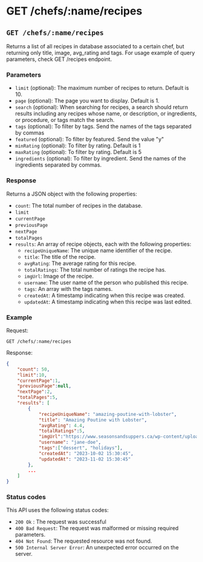 # GET /chefs/:name/recipes

## `GET /chefs/:name/recipes`

Returns a list of all recipes in database associated to a certain chef, but returning only title, image, avg_rating and tags.
For usage example of query parameters, check GET /recipes endpoint.

### Parameters

- `limit` (optional): The maximum number of recipes to return. Default is 10.
- `page` (optional): The page you want to display. Default is 1.
- `search` (optional): When searching for recipes, a search should return results including any recipes whose name, or description, or ingredients, or procedure, or tags match the search.
- `tags` (optional): To filter by tags. Send the names of the tags separated by commas
- `featured` (optional): To filter by featured. Send the value "y"
- `minRating` (optional): To filter by rating. Default is 1
- `maxRating` (optional): To filter by rating. Default is 5
- `ingredients` (optional): To filter by ingredient. Send the names of the ingredients separated by commas.

### Response

Returns a JSON object with the following properties:

- `count`: The total number of recipes in the database.
- `limit`
- `currentPage`
- `previousPage`
- `nextPage`
- `totalPages`
- `results`: An array of recipe objects, each with the following properties:
  - `recipeUniqueName`: The unique name identifier of the recipe.
  - `title`: The title of the recipe.
  - `avgRating`: The average rating for this recipe.
  - `totalRatings`: The total number of ratings the recipe has.
  - `imgUrl`: Image of the recipe.
  - `username`: The user name of the person who published this recipe.
  - `tags`: An array with the tags names.
  - `createdAt`: A timestamp indicating when this recipe was created.
  - `updatedAt`: A timestamp indicating when this recipe was last edited.

### Example

Request:

```
GET /chefs/:name/recipes
```

Response:

```json
{
    "count": 50,
    "limit":10,
    "currentPage":1,
    "previousPage":null,
    "nextPage":2,
    "totalPages":5,
    "results": [
        {
            "recipeUniqueName": "amazing-poutine-with-lobster",
            "title": "Amazing Poutine with Lobster",
            "avgRating": 4.4,
            "totalRatings":5,
            "imgUrl":"https://www.seasonsandsuppers.ca/wp-content/uploads/2014/01/new-poutine-1.jpg",
            "username": "jane-doe",
            "tags":["dessert", "holidays"],
            "createdAt": "2023-10-02 15:30:45",
            "updatedAt": "2023-11-02 15:30:45"
        },
        ...
    ]
}

```

### Status codes

This API uses the following status codes:

- `200 Ok` : The request was successful
- `400 Bad Request`: The request was malformed or missing required parameters.
- `404 Not Found`: The requested resource was not found.
- `500 Internal Server Error`: An unexpected error occurred on the server.
